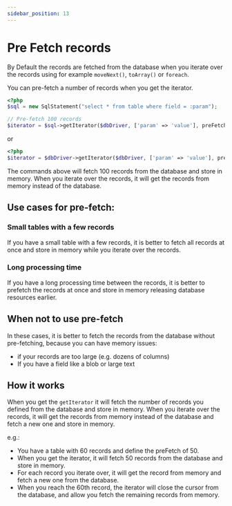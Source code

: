```yaml
---
sidebar_position: 13
---
```


# Pre Fetch records

By Default the records are fetched from the database when you iterate over the records using for example `moveNext()`,
`toArray()` or `foreach`.

You can pre-fetch a number of records when you get the iterator.

```php
<?php
$sql = new SqlStatement("select * from table where field = :param");

// Pre-fetch 100 records
$iterator = $sql->getIterator($dbDriver, ['param' => 'value'], preFetch: 100);
```

or

```php
<?php
$iterator = $dbDriver->getIterator($dbDriver, ['param' => 'value'], preFetch: 100);
```

The commands above will fetch 100 records from the database and store in memory.
When you iterate over the records, it will get the records from memory instead of the database.

## Use cases for pre-fetch:

### Small tables with a few records

If you have a small table with a few records, it is better to fetch all records at once and store in memory
while you iterate over the records.

### Long processing time

If you have a long processing time between the records, it is better to prefetch the records at once and store in memory
releasing database resources earlier.

## When not to use pre-fetch

In these cases, it is better to fetch the records from the database without pre-fetching, because you can have memory
issues:

* if your records are too large (e.g. dozens of columns)
* If you have a field like a blob or large text

## How it works

When you get the `getIterator` it will fetch the number of records you defined from the database and store in memory.
When you iterate over the records, it will get the records from memory instead of the database and fetch a new one and
store in memory.

e.g.:

* You have a table with 60 records and define the preFetch of 50.
* When you get the iterator, it will fetch 50 records from the database and store in memory.
* For each record you iterate over, it will get the record from memory and fetch a new one from the database.
* When you reach the 60th record, the iterator will close the cursor from the database, and allow you fetch the
  remaining records from memory. 


